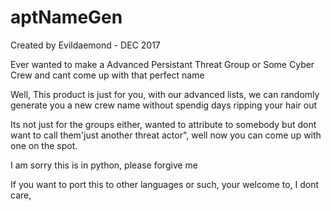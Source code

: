 # aptNameGen
Created by Evildaemond - DEC 2017

Ever wanted to make a Advanced Persistant Threat Group or Some Cyber Crew and cant come up with that perfect name

Well, This product is just for you, with our advanced lists, we can randomly generate you a new crew name without spendig days ripping your hair out

Its not just for the groups either, wanted to attribute to somebody but dont want to call them'just another threat actor", well now you can come up with one on the spot.

I am sorry this is in python, please forgive me

If you want to port this to other languages or such, your welcome to, I dont care, 
